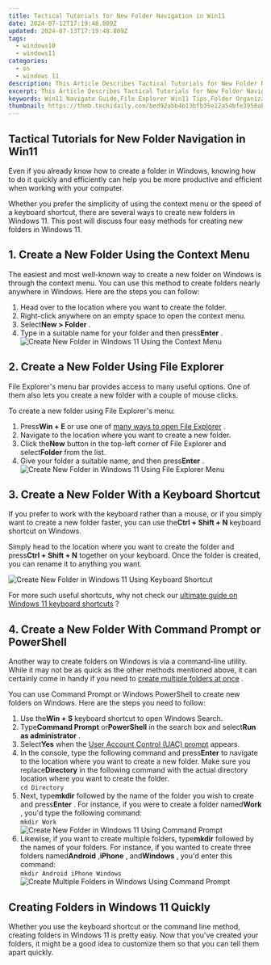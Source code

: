```yaml
---
title: Tactical Tutorials for New Folder Navigation in Win11
date: 2024-07-12T17:19:48.809Z
updated: 2024-07-13T17:19:48.809Z
tags:
  - windows10
  - windows11
categories:
  - os
  - windows 11
description: This Article Describes Tactical Tutorials for New Folder Navigation in Win11
excerpt: This Article Describes Tactical Tutorials for New Folder Navigation in Win11
keywords: Win11 Navigate Guide,File Explorer Win11 Tips,Folder Organization Techniques,Mastering Win11 Navigation,Windows 11 Navigational Strategies,Quick Folder Setup Win11,Novice Folder Management in Win11
thumbnail: https://thmb.techidaily.com/bed92abb4b13bfb35e12a54bfe3958abc331bc9941bc7a8515fe1dd62e1cd32c.jpg
---
```


## Tactical Tutorials for New Folder Navigation in Win11

 Even if you already know how to create a folder in Windows, knowing how to do it quickly and efficiently can help you be more productive and efficient when working with your computer.

 Whether you prefer the simplicity of using the context menu or the speed of a keyboard shortcut, there are several ways to create new folders in Windows 11\. This post will discuss four easy methods for creating new folders in Windows 11.

## 1\. Create a New Folder Using the Context Menu

 The easiest and most well-known way to create a new folder on Windows is through the context menu. You can use this method to create folders nearly anywhere in Windows. Here are the steps you can follow:

1. Head over to the location where you want to create the folder.
2. Right-click anywhere on an empty space to open the context menu.
3. Select**New > Folder** .
4. Type in a suitable name for your folder and then press**Enter** .  
![Create New Folder in Windows 11 Using the Context Menu](https://static1.makeuseofimages.com/wordpress/wp-content/uploads/2022/12/create-new-folder-in-windows-11-using-the-context-menu.jpg)

## 2\. Create a New Folder Using File Explorer

 File Explorer's menu bar provides access to many useful options. One of them also lets you create a new folder with a couple of mouse clicks.

To create a new folder using File Explorer's menu:

1. Press**Win + E** or use one of [many ways to open File Explorer](https://www.makeuseof.com/windows-open-file-explorer/) .
2. Navigate to the location where you want to create a new folder.
3. Click the**New** button in the top-left corner of File Explorer and select**Folder** from the list.
4. Give your folder a suitable name, and then press**Enter** .  
![Create New Folder in Windows 11 Using File Explorer Menu](https://static1.makeuseofimages.com/wordpress/wp-content/uploads/2022/12/create-new-folder-in-windows-11-using-file-explorer-menu.jpg)

## 3\. Create a New Folder With a Keyboard Shortcut

 If you prefer to work with the keyboard rather than a mouse, or if you simply want to create a new folder faster, you can use the**Ctrl + Shift + N** keyboard shortcut on Windows.

 Simply head to the location where you want to create the folder and press**Ctrl + Shift + N** together on your keyboard. Once the folder is created, you can rename it to anything you want.

![Create New Folder in Windows 11 Using Keyboard Shortcut](https://static1.makeuseofimages.com/wordpress/wp-content/uploads/2022/12/create-new-folder-in-windows-11-using-keyboard-shortcut.jpg)

 For more such useful shortcuts, why not check our [ultimate guide on Windows 11 keyboard shortcuts](https://www.makeuseof.com/windows-11-keyboard-shortcuts/) ?

## 4\. Create a New Folder With Command Prompt or PowerShell

 Another way to create folders on Windows is via a command-line utility. While it may not be as quick as the other methods mentioned above, it can certainly come in handy if you need to [create multiple folders at once](https://www.makeuseof.com/windows-10-11-create-multiple-folders/) .

 You can use Command Prompt or Windows PowerShell to create new folders on Windows. Here are the steps you need to follow:

1. Use the**Win + S** keyboard shortcut to open Windows Search.
2. Type**Command Prompt** or**PowerShell** in the search box and select**Run as administrator** .
3. Select**Yes** when the [User Account Control (UAC) prompt](https://www.makeuseof.com/windows-11-disable-user-account-control-prompt/) appears.
4. In the console, type the following command and press**Enter** to navigate to the location where you want to create a new folder. Make sure you replace**Directory** in the following command with the actual directory location where you want to create the folder.  
`cd Directory`
5. Next, type**mkdir** followed by the name of the folder you wish to create and press**Enter** . For instance, if you were to create a folder named**Work** , you'd type the following command:  
`mkdir Work`  
![Create New Folder in Windows 11 Using Command Prompt](https://static1.makeuseofimages.com/wordpress/wp-content/uploads/2022/12/create-new-folder-in-windows-11-using-command-prompt.jpg)
6. Likewise, if you want to create multiple folders, type**mkdir** followed by the names of your folders. For instance, if you wanted to create three folders named**Android** ,**iPhone** , and**Windows** , you'd enter this command:  
`mkdir Android iPhone Windows`  
![Create Multiple Folders in Windows Using Command Prompt](https://static1.makeuseofimages.com/wordpress/wp-content/uploads/2022/12/create-multiple-folders-in-windows-using-command-prompt.jpg)

## Creating Folders in Windows 11 Quickly

 Whether you use the keyboard shortcut or the command line method, creating folders in Windows 11 is pretty easy. Now that you've created your folders, it might be a good idea to customize them so that you can tell them apart quickly.


<ins class="adsbygoogle"
     style="display:block"
     data-ad-format="autorelaxed"
     data-ad-client="ca-pub-7571918770474297"
     data-ad-slot="1223367746"></ins>



<ins class="adsbygoogle"
     style="display:block"
     data-ad-client="ca-pub-7571918770474297"
     data-ad-slot="8358498916"
     data-ad-format="auto"
     data-full-width-responsive="true"></ins>





